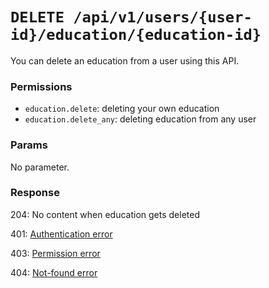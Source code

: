 # `DELETE /api/v1/users/{user-id}/education/{education-id}`
You can delete an education from a user using this API.


### Permissions

- `education.delete`: deleting your own education
- `education.delete_any`: deleting education from any user

### Params

No parameter.

### Response

204: No content when education gets deleted

401: [Authentication error](../../authentication-errors.md)

403: [Permission error](../../permission-errors.md)

404: [Not-found error](../../not-found-errors.md)
